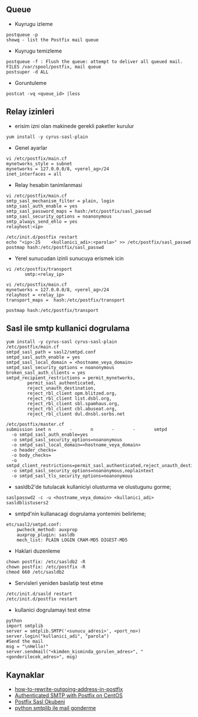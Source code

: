Queue 
---

* Kuyrugu izleme
```
postqueue -p
showq - list the Postfix mail queue
```

* Kuyrugu temizleme
```
postqueue -f : Flush the queue: attempt to deliver all queued mail.
FILES /var/spool/postfix, mail queue
postsuper -d ALL
```

* Goruntuleme
```
postcat -vq <queue_id> |less
```

Relay izinleri 
---

* erisim izni olan makinede gerekli paketler kurulur
```
yum install -y cyrus-sasl-plain
```
- Genel ayarlar
```
vi /etc/postfix/main.cf
mynetworks_style = subnet
mynetworks = 127.0.0.0/8, <yerel_ag>/24
inet_interfaces = all
```

- Relay hesabin tanimlanmasi
```
vi /etc/postfix/main.cf
smtp_sasl_mechanism_filter = plain, login
smtp_sasl_auth_enable = yes
smtp_sasl_password_maps = hash:/etc/postfix/sasl_passwd
smtp_sasl_security_options = noanonymous
smtp_always_send_ehlo = yes
relayhost:<ip>

/etc/init.d/postfix restart
echo "<ip>:25    <kullanici_adi>:<parola>" >> /etc/postfix/sasl_passwd
postmap hash:/etc/postfix/sasl_passwd
```

* Yerel sunucudan izinli sunucuya erismek icin
```
vi /etc/postfix/transport
       smtp:<relay_ip>

vi /etc/postfix/main.cf
mynetworks = 127.0.0.0/8, <yerel_ag>/24
relayhost = <relay_ip>
transport_maps =  hash:/etc/postfix/transport

postmap hash:/etc/postfix/transport
```

Sasl ile smtp kullanici dogrulama 
---

```
yum install -y cyrus-sasl cyrus-sasl-plain
/etc/postfix/main.cf
smtpd_sasl_path = sasl2/smtpd.conf
smtpd_sasl_auth_enable = yes
smtpd_sasl_local_domain = <hostname_veya_domain>
smtpd_sasl_security_options = noanonymous
broken_sasl_auth_clients = yes
smtpd_recipient_restrictions = permit_mynetworks,
        permit_sasl_authenticated,
        reject_unauth_destination,
        reject_rbl_client opm.blitzed.org,
        reject_rbl_client list.dsbl.org,
        reject_rbl_client sbl.spamhaus.org,
        reject_rbl_client cbl.abuseat.org,
        reject_rbl_client dul.dnsbl.sorbs.net

/etc/postfix/master.cf
submission inet n       -       n       -       -       smtpd
  -o smtpd_sasl_auth_enable=yes
  -o smtpd_sasl_security_options=noanonymous
  -o smtpd_sasl_local_domain=<hostname_veya_domain>
  -o header_checks=
  -o body_checks=
  -o smtpd_client_restrictions=permit_sasl_authenticated,reject_unauth_destination
  -o smtpd_sasl_security_options=noanonymous,noplaintext
  -o smtpd_sasl_tls_security_options=noanonymous
```

* sasldb2'de tutulacak kullaniciyi olusturma ve olustugunu gorme;
```
saslpasswd2 -c -u <hostname_veya_domain> <kullanici_adi>
sasldblistusers2
```

* smtpd'nin kullanacagi dogrulama yontemini belirleme;
```
etc/sasl2/smtpd.conf:
    pwcheck_method: auxprop
    auxprop_plugin: sasldb
    mech_list: PLAIN LOGIN CRAM-MD5 DIGEST-MD5
```

* Haklari duzenleme
```
chown postfix: /etc/sasldb2 -R
chown postfix: /etc/postfix -R
chmod 660 /etc/sasldb2
```

* Servisleri yeniden baslatip test etme 

```
/etc/init.d/sasld restart
/etc/init.d/postfix restart
```

* kullanici dogrulamayi test etme

```
python
import smtplib
server = smtplib.SMTP('<sunucu_adresi>', <port_no>)
server.login("kullanici_adi", "parola")
#Send the mail
msg = "\nHello!" 
server.sendmail("<kimden_kisminda_gorulen_adres>", "<gonderilecek_adres>", msg)
```

Kaynaklar
---

* [how-to-rewrite-outgoing-address-in-postfix](http://semi-legitimate.com/blog/item/how-to-rewrite-outgoing-address-in-postfix)
* [Authenticated SMTP with Postfix on CentOS](http://blog.penumbra.be/2010/04/authenticated-smtp-postfix/)
* [Postfix Sasl Okubeni](http://www.postfix.org/SASL_README.html)
* [python smtplib ile mail gonderme](http://www.pythonforbeginners.com/code-snippets-source-code/using-python-to-send-email)


